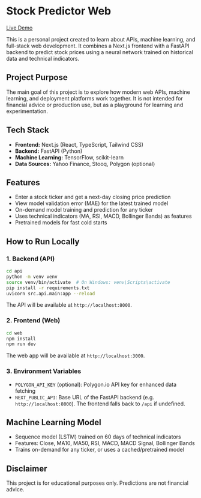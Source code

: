 # Stock Predictor Web

[Live Demo](https://stock-predictor-web.vercel.app)

This is a personal project created to learn about APIs, machine learning, and full-stack web development. It combines a Next.js frontend with a FastAPI backend to predict stock prices using a neural network trained on historical data and technical indicators.

## Project Purpose

The main goal of this project is to explore how modern web APIs, machine learning, and deployment platforms work together. It is not intended for financial advice or production use, but as a playground for learning and experimentation.

## Tech Stack

- **Frontend:** Next.js (React, TypeScript, Tailwind CSS)
- **Backend:** FastAPI (Python)
- **Machine Learning:** TensorFlow, scikit-learn
- **Data Sources:** Yahoo Finance, Stooq, Polygon (optional)

## Features

- Enter a stock ticker and get a next-day closing price prediction
- View model validation error (MAE) for the latest trained model
- On-demand model training and prediction for any ticker
- Uses technical indicators (MA, RSI, MACD, Bollinger Bands) as features
- Pretrained models for fast cold starts

## How to Run Locally

### 1. Backend (API)

```bash
cd api
python -m venv venv
source venv/bin/activate  # On Windows: venv\Scripts\activate
pip install -r requirements.txt
uvicorn src.api.main:app --reload
```

The API will be available at `http://localhost:8000`.

### 2. Frontend (Web)

```bash
cd web
npm install
npm run dev
```

The web app will be available at `http://localhost:3000`.

### 3. Environment Variables

- `POLYGON_API_KEY` (optional): Polygon.io API key for enhanced data fetching
- `NEXT_PUBLIC_API`: Base URL of the FastAPI backend (e.g. `http://localhost:8000`). The frontend falls back to `/api` if undefined.

## Machine Learning Model

- Sequence model (LSTM) trained on 60 days of technical indicators
- Features: Close, MA10, MA50, RSI, MACD, MACD Signal, Bollinger Bands
- Trains on-demand for any ticker, or uses a cached/pretrained model

## Disclaimer

This project is for educational purposes only. Predictions are not financial advice.
